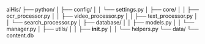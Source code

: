 aiHis/
├── python/
│   ├── config/
│   │   └── settings.py
│   ├── core/
│   │   ├── ocr_processor.py
│   │   ├── video_processor.py
│   │   ├── text_processor.py
│   │   └── search_processor.py
│   ├── database/
│   │   ├── models.py
│   │   └── manager.py
│   ├── utils/
│   │   ├── __init__.py
│   │   └── helpers.py
└── data/
    └── content.db
